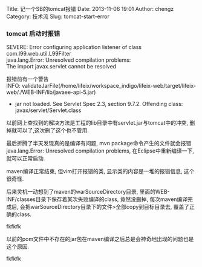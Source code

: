Title: 记一个SB的tomcat报错
Date: 2013-11-06 19:01
Author: chengz
Category: 技术流
Slug: tomcat-start-error

### tomcat 启动时报错

SEVERE: Error configuring application listener of class
com.l99.web.util.L99Filter  
java.lang.Error: Unresolved compilation problems:  
The import javax.servlet cannot be resolved

报错前有一个警告  
INFO:
validateJarFile(/home/lifeix/workspace\_indigo/lifeix-web/target/lifeix-web/./WEB-INF/lib/javaee-api-5.jar)
- jar not loaded. See Servlet Spec 2.3, section 9.7.2. Offending class:
javax/servlet/Servlet.class

以前网上查找到的解决方法是工程的lib目录中有servlet.jar与tomcat中的冲突,
删掉就可以了,这次删了这个也不管用.

最后折腾了半天发现真的是编译有问题, mvn
package命令产生的文件就会报错java.lang.Error: Unresolved compilation
problems, 在Eclipse中重新编译一下,就可以正常启动.

maven编译正常结束, 但vim打开报错的类, 显示类的内容是一堆的报错信息,
这个很奇怪.

后来灵机一动想到了maven的warSourceDirectory目录,
里面的WEB-INF/classes目录下保存着某次失败编译的class, 竟然没删掉,
每次maven编译完成后,
会把warSourceDirectory目录下的文件\>全部copy到目标目录去,
覆盖了正确的class.

fkfkfk

以前的pom文件中不存在的jar包在maven编译之后总是会神奇地出现的问题也是这个原因.

fkfkfk
